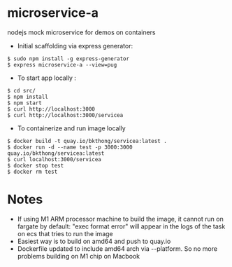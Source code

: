 # microservice-a
nodejs mock microservice for demos on containers


- Initial scaffolding via express generator:
```
$ sudo npm install -g express-generator
$ express microservice-a --view=pug
```

- To start app locally :
```
$ cd src/
$ npm install
$ npm start
$ curl http://localhost:3000
$ curl http://localhost:3000/servicea
```

- To containerize and run image locally
```
$ docker build -t quay.io/bkthong/servicea:latest .
$ docker run -d --name test -p 3000:3000 quay.io/bkthong/servicea:latest
$ curl localhost:3000/servicea
$ docker stop test
$ docker rm test
```

# Notes
- If using M1 ARM processor machine to build the image, it cannot run on fargate by default:
   "exec format error" will appear in the logs of the task on ecs that tries to run the image
- Easiest way is to build on amd64 and push to quay.io
- Dockerfile updated to include amd64 arch via --platform. So no more problems building on M1 chip on Macbook
